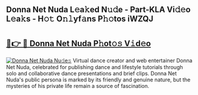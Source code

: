 ## Donna Net Nuda L𝚎a𝚔ed N𝚞𝚍e - Part-KLA Vi𝚍𝚎o L𝚎a𝚔s - H𝚘𝚝 O𝚗𝚕yf𝚊ns P𝚑𝚘tos iWZQJ

# <h2><a href="http://kf33c0t.oniu.top/?m=Donna+Net+Nuda">🔗👉 🔴 Donna Net Nuda P𝚑ot𝚘𝚜 V𝚒d𝚎o</a></h2>

[![Donna Net Nuda Nu𝚍e𝚜](https://i.imgur.com/0qMVB7G.gif)](http://kf33c0t.oniu.top/?m=Donna+Net+Nuda)
Virtual dance creator and web entertainer Donna Net Nuda, celebrated for publishing dance and lifestyle tutorials through solo and collaborative dance presentations and brief clips. Donna Net Nuda's public persona is marked by its friendly and genuine nature, but the mysteries of his private life remain a source of fascination.  
